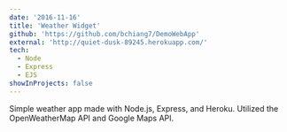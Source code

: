 ```yaml
---
date: '2016-11-16'
title: 'Weather Widget'
github: 'https://github.com/bchiang7/DemoWebApp'
external: 'http://quiet-dusk-89245.herokuapp.com/'
tech:
  - Node
  - Express
  - EJS
showInProjects: false
---
```


Simple weather app made with Node.js, Express, and Heroku. Utilized the OpenWeatherMap API and Google Maps API.
